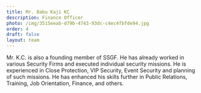 ```yaml
---
title: Mr. Babu Kaji KC
description: Finance Officer
photo: /img/3515eeab-d79b-4743-93dc-c4ec4fbfde94.jpg
order: 4
draft: false
layout: team
---
```

Mr. K.C. is also a founding member of SSGF. He has already worked in various Security Firms and executed individual security missions. He is experienced in Close Protection, VIP Security, Event Security and planning of such missions. He has enhanced his skills further in Public Relations, Training, Job Orientation, Finance, and others.
